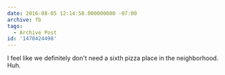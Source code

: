 ```yaml
---
date: 2016-08-05 12:14:58.000000000 -07:00
archive: fb
tags: 
  - Archive Post
id: '1470424498'
---
```


I feel like we definitely don't need a sixth pizza place in the neighborhood. Huh.
